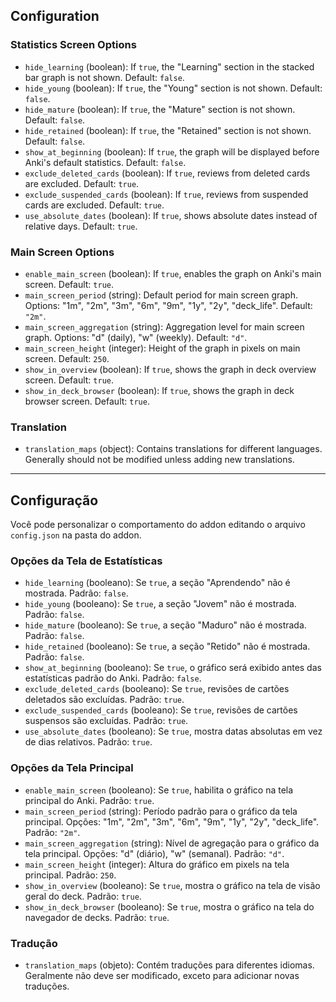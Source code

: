 ## Configuration

### Statistics Screen Options
- `hide_learning` (boolean): If `true`, the "Learning" section in the stacked bar graph is not shown. Default: `false`.
- `hide_young` (boolean): If `true`, the "Young" section is not shown. Default: `false`.
- `hide_mature` (boolean): If `true`, the "Mature" section is not shown. Default: `false`.
- `hide_retained` (boolean): If `true`, the "Retained" section is not shown. Default: `false`.
- `show_at_beginning` (boolean): If `true`, the graph will be displayed before Anki's default statistics. Default: `false`.
- `exclude_deleted_cards` (boolean): If `true`, reviews from deleted cards are excluded. Default: `true`.
- `exclude_suspended_cards` (boolean): If `true`, reviews from suspended cards are excluded. Default: `true`.
- `use_absolute_dates` (boolean): If `true`, shows absolute dates instead of relative days. Default: `true`.

### Main Screen Options
- `enable_main_screen` (boolean): If `true`, enables the graph on Anki's main screen. Default: `true`.
- `main_screen_period` (string): Default period for main screen graph. Options: "1m", "2m", "3m", "6m", "9m", "1y", "2y", "deck_life". Default: `"2m"`.
- `main_screen_aggregation` (string): Aggregation level for main screen graph. Options: "d" (daily), "w" (weekly). Default: `"d"`.
- `main_screen_height` (integer): Height of the graph in pixels on main screen. Default: `250`.
- `show_in_overview` (boolean): If `true`, shows the graph in deck overview screen. Default: `true`.
- `show_in_deck_browser` (boolean): If `true`, shows the graph in deck browser screen. Default: `true`.

### Translation
- `translation_maps` (object): Contains translations for different languages. Generally should not be modified unless adding new translations.

---

## Configuração

Você pode personalizar o comportamento do addon editando o arquivo `config.json` na pasta do addon.

### Opções da Tela de Estatísticas
- `hide_learning` (booleano): Se `true`, a seção "Aprendendo" não é mostrada. Padrão: `false`.
- `hide_young` (booleano): Se `true`, a seção "Jovem" não é mostrada. Padrão: `false`.
- `hide_mature` (booleano): Se `true`, a seção "Maduro" não é mostrada. Padrão: `false`.
- `hide_retained` (booleano): Se `true`, a seção "Retido" não é mostrada. Padrão: `false`.
- `show_at_beginning` (booleano): Se `true`, o gráfico será exibido antes das estatísticas padrão do Anki. Padrão: `false`.
- `exclude_deleted_cards` (booleano): Se `true`, revisões de cartões deletados são excluídas. Padrão: `true`.
- `exclude_suspended_cards` (booleano): Se `true`, revisões de cartões suspensos são excluídas. Padrão: `true`.
- `use_absolute_dates` (booleano): Se `true`, mostra datas absolutas em vez de dias relativos. Padrão: `true`.

### Opções da Tela Principal
- `enable_main_screen` (booleano): Se `true`, habilita o gráfico na tela principal do Anki. Padrão: `true`.
- `main_screen_period` (string): Período padrão para o gráfico da tela principal. Opções: "1m", "2m", "3m", "6m", "9m", "1y", "2y", "deck_life". Padrão: `"2m"`.
- `main_screen_aggregation` (string): Nível de agregação para o gráfico da tela principal. Opções: "d" (diário), "w" (semanal). Padrão: `"d"`.
- `main_screen_height` (integer): Altura do gráfico em pixels na tela principal. Padrão: `250`.
- `show_in_overview` (booleano): Se `true`, mostra o gráfico na tela de visão geral do deck. Padrão: `true`.
- `show_in_deck_browser` (booleano): Se `true`, mostra o gráfico na tela do navegador de decks. Padrão: `true`.

### Tradução
- `translation_maps` (objeto): Contém traduções para diferentes idiomas. Geralmente não deve ser modificado, exceto para adicionar novas traduções.
